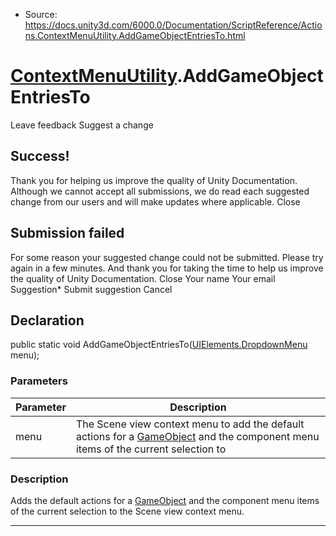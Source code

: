 * Source: https://docs.unity3d.com/6000.0/Documentation/ScriptReference/Actions.ContextMenuUtility.AddGameObjectEntriesTo.html

#  [ContextMenuUtility](https://docs.unity3d.com/6000.0/Documentation/ScriptReference/Actions.ContextMenuUtility.html).AddGameObjectEntriesTo
Leave feedback
Suggest a change
## Success!
Thank you for helping us improve the quality of Unity Documentation. Although we cannot accept all submissions, we do read each suggested change from our users and will make updates where applicable.
Close
## Submission failed
For some reason your suggested change could not be submitted. Please <a>try again</a> in a few minutes. And thank you for taking the time to help us improve the quality of Unity Documentation.
Close
Your name Your email Suggestion* Submit suggestion
Cancel
## Declaration
public static void AddGameObjectEntriesTo([UIElements.DropdownMenu](https://docs.unity3d.com/6000.0/Documentation/ScriptReference/UIElements.DropdownMenu.html) menu); 
### Parameters
Parameter | Description  
---|---  
menu | The Scene view context menu to add the default actions for a [GameObject](https://docs.unity3d.com/6000.0/Documentation/ScriptReference/GameObject.html) and the component menu items of the current selection to   
### Description
Adds the default actions for a [GameObject](https://docs.unity3d.com/6000.0/Documentation/ScriptReference/GameObject.html) and the component menu items of the current selection to the Scene view context menu.
* * *
